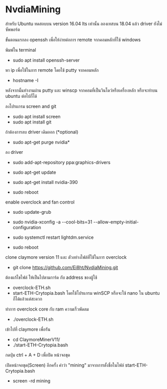# NvdiaMining 
สำหรับ Ubuntu ทดสอบบน version 16.04 lts เท่านั้น ลองเทสบน 18.04 แล้ว driver ยังไม่ซัพพอร์ต

ขั้นตอนแรกลง openssh เพื่อให้ง่ายต่อการ remote จากคอมหลักที่ใช้ windows

พิมพ์ใน terminal
- sudo apt install openssh-server

หา ip เพื่อใช้ในการ remote โดยใช้ putty จากคอมหลัก
- hostname -I

หลังจากนั้นทำงานผ่าน putty และ winscp จากคอมที่เป็นวินโดว์หรือเครื่องหลัก หรือจะทำบน ubuntu ต่อไปก็ได้

ลงโปรแกรม screen and git
- sudo apt install screen
- sudo apt install git

ถ้าต้องการลบ driver เดิมออก (*optional)
- sudo apt-get purge nvidia*

ลง driver
- sudo add-apt-repository ppa:graphics-drivers
- sudo apt-get update
- sudo apt-get install nvidia-390

- sudo reboot

enable overclock and fan control
- sudo update-grub
- sudo nvidia-xconfig -a --cool-bits=31 --allow-empty-initial-configuration 
- sudo systemctl restart lightdm.service

- sudo reboot

clone claymore version 11 และ ตัวอย่างไฟล์ที่ใช้ในการ overclock
- git clone https://github.com/Ei8ht/NvdiaMining.git

ต้องแก้ไขไฟล์ ให้เป็นไปตามการ์ด กับ address ของผู้ใช้
- overclock-ETH.sh
- start-ETH-Crytopia.bash
โดยใช้โปรแกรม winSCP หรือจะใช้ nano ใน ubuntu ก็ได้แล้วแต่สะดวก

ทำการ overclock core กับ ram ความเร็วพัดลม
- ./overclock-ETH.sh

เข้าไปที่ claymore เพื่อรัน
- cd ClaymoreMinerV11/ 
- ./start-ETH-Crytopia.bash

กดปุ่ม ctrl + A + D เพื่อปิด หน้าจอขุด

เปิดหน้าจอขุด(Screen) อีกครั้ง คำว่า "mining" มาจากการตั้งชื่อในไฟล์ start-ETH-Crytopia.bash
- screen -rd mining





